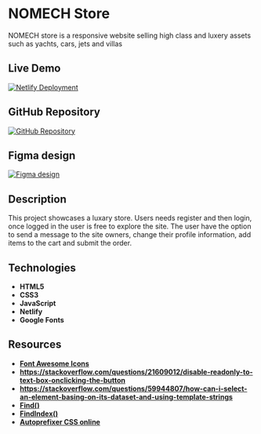 # NOMECH Store

NOMECH store is a responsive website selling high class and luxery assets such as yachts, cars, jets and villas

## Live Demo

[![Netlify Deployment](https://img.shields.io/badge/Deploy-on%20Netlify-brightgreen)](https://nomech-store.netlify.app/)

## GitHub Repository

[![GitHub Repository](https://img.shields.io/badge/GitHub-Repo-blue)](https://github.com/nomech/Final/tree/main/src/js)


## Figma design

[![Figma design](https://img.shields.io/badge/Design-Figma-pink)](https://www.figma.com/design/nYJgNeWXnTCE9FX0fytFa4/NOMECH---Final-project?node-id=0-1&t=M758HQyVepLFCWpF-1)

## Description

This project showcases a luxary store. Users needs register and then login, once logged in the user is free to explore the site. The user have the option to send a message to the site owners, change their profile information, add items to the cart and submit the order.

## Technologies

- **HTML5**
- **CSS3**
- **JavaScript**
- **Netlify**
- **Google Fonts**

## Resources 
- **[Font Awesome Icons](https://fontawesome.com/)**
- **https://stackoverflow.com/questions/21609012/disable-readonly-to-text-box-onclicking-the-button**
- **https://stackoverflow.com/questions/59944807/how-can-i-select-an-element-basing-on-its-dataset-and-using-template-strings**
- **[Find()](https://developer.mozilla.org/en-US/docs/Web/JavaScript/Reference/Global_Objects/Array/find)**
- **[FindIndex()](https://developer.mozilla.org/en-US/docs/Web/JavaScript/Reference/Global_Objects/Array/findIndex)**
- **[Autoprefixer CSS online](https://autoprefixer.github.io/)**
